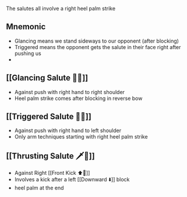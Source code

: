 The salutes all involve a right heel palm strike

## Mnemonic

- Glancing means we stand sideways to our opponent (after blocking)
- Triggered means the opponent gets the salute in their face right after pushing us
-

## [[Glancing Salute 👀🫡]]

- Against push with right hand to right shoulder
- Heel palm strike comes after blocking in reverse bow

## [[Triggered Salute 🔫🫡]]

- Against push with right hand to left shoulder
- Only arm techniques starting with right heel palm strike

## [[Thrusting Salute 🗡️🫡]]

- Against Right [[Front Kick ⬆️🦵]]
- Involves a kick after a left [[Downward ⬇️]] block
- heel palm at the end
